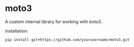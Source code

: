 # moto3

A custom internal library for working with boto3.

Installation:

```bash
pip install git+https://github.com/yourusername/moto3.git
```
